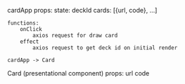 cardApp
    props: 
    state:
        deckId
        cards: [{url, code}, ...]
    
    functions: 
        onClick
            axios request for draw card
        effect
            axios request to get deck id on initial render

    cardApp -> Card



Card (presentational component)
    props: 
        url
        code
